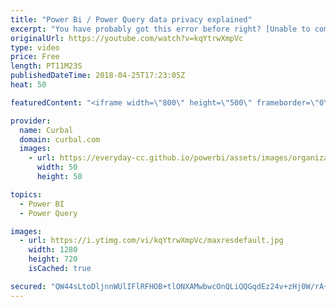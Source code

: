 ```yaml
---
title: "Power Bi / Power Query data privacy explained"
excerpt: "You have probably got this error before right? [Unable to combine data] is accessing data sources that have privacy levels, privacy levels power bi or you have been asked to set privacy levels to your sources and dont know what that is. In todays video we are going to talk about data privacy in power"
originalUrl: https://youtube.com/watch?v=kqYtrwXmpVc
type: video
price: Free
length: PT11M23S
publishedDateTime: 2018-04-25T17:23:05Z
heat: 50

featuredContent: "<iframe width=\"800\" height=\"500\" frameborder=\"0\" src=\"https://www.youtube.com/embed/kqYtrwXmpVc\" allow=\"accelerometer; autoplay; encrypted-media; gyroscope; picture-in-picture\" allowfullscreen></iframe>"

provider:
  name: Curbal
  domain: curbal.com
  images:
    - url: https://everyday-cc.github.io/powerbi/assets/images/organizations/curbal.com-50x50.jpg
      width: 50
      height: 50

topics:
  - Power BI
  - Power Query

images:
  - url: https://i.ytimg.com/vi/kqYtrwXmpVc/maxresdefault.jpg
    width: 1280
    height: 720
    isCached: true

secured: "QW44sLtoDljnnWUlIFlRFHOB+tlONXAMwbwcOnQLiQQGqdEz24v+zHj0W/rA+Pg9wT29En/CPfwKg1JPjcMDiLoJmoHn3LyxK22mvxB4ade533W/tAUrHfG+u4Omd+7J5XgxMabvH8pVu4//FRJiRY5FWvHfKukdjHvFgmpLfyI132R/FpKcC0kagsyj/+7iR1B0at5Cfq4LNR/EDW+ArRUOIzn5V8KOGLvtPTqhMsu2/JjuuQ+fZ4q82nyn2mp14QEIe6cw7x9X+Yys8NQZrfxfAr/MiM1MSMezBIbgE8hGIfEqYj/CmpWPXehTIbDuDrQDpkntXCFhfr0hlJNrxjJXZibHzqbRL7x1cANqDlrQL/1fehoo0gM7cvG4Uw/GDITqqXejvl8XhpcINoQam5000Oc33UqoBX+FL4k//4w=;pmwaukYNZhWITHkaxA5orw=="
---
```


